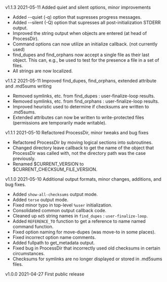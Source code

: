 v1.1.3 2021-05-11 Added quiet and silent options, minor improvements

 - Added --quiet (-q) option that supresses progress messages.
 - Added --silent (-Q) option that supresses all post-initialization STDERR output.
 - Improved the string output when objects are entered (at head of ProcessDir).
 - Command options can now utilize an initialize callback. (not currently used)
 - find_dupes and find_orphans now accept a single file as their last object.  This can, e.g., be used to test for the presence a file in a set of files.
 - All strings are now localized.

v1.1.2 2021-05-11 Improved find_dupes, find_orphans, extended attribute and .md5sums writing

 - Removed symlinks, etc. from find_dupes : user-finalize-loop results.
 - Removed symlinks, etc. from find_orphans : user-finalize-loop results.
 - Improved heuristic used to determine if checksums are written to .md5sums.
 - Extended attributes can now be written to write-protected files (permissions are temporarily made writable).

v1.1.1 2021-05-10 Refactored ProcessDir, minor tweaks and bug fixes

 - Refactored ProcessDir by moving logical sections into subroutines.
 - Changed directory leave callback to get the name of the object that ProcessDir was called with, not the directory path was the case previously.
 - Renamed $CURRENT_VERSION to $CURRENT_CHECKSUM_FILE_VERSION.

v1.1.0 2021-05-10 Additional output formats, minor changes, additions, and bug fixes.

 - Added `show-all-checksums` output mode.
 - Added `terse` output mode.
 - Fixed minor typo in top-level `%user` initialization.
 - Consolidated common output callback code.
 - Cleaned up `md5` string names in `find_dupes` : `user-finalize-loop`.
 - Added `REFERENCE_TO` function to get a reference to name named command function.
 - Fixed option naming for move-dupes (was move-to in some places).
 - Fixed incorrect option name comments.
 - Added fullpath to get_metadata output.
 - Fixed bug in ProcessDir that incorrectly used old checksums in certain circumstances.
 - Checksums for symlinks are no longer displayed or stored in .md5sums files.

v1.0.0 2021-04-27 First public release
